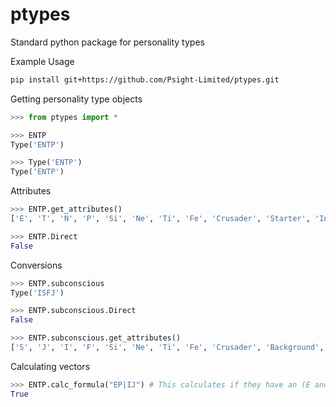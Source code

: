 # ptypes

Standard python package for personality types

Example Usage
```sh
pip install git+https://github.com/Psight-Limited/ptypes.git
```
Getting personality type objects
```py
>>> from ptypes import *

>>> ENTP
Type('ENTP')

>>> Type('ENTP')
Type('ENTP')

```
Attributes
```py
>>> ENTP.get_attributes()
['E', 'T', 'N', 'P', 'Si', 'Ne', 'Ti', 'Fe', 'Crusader', 'Starter', 'Initiating', 'Informative', 'Progression', 'Intellectual', 'Abstract', 'Systematic', 'Pragmatic', 'EN', 'ET', 'EP', 'NP', 'TP', 'Abstract_temple', 'Pragmatic_temple', 'Heart', 'attr_1', 'attr_3', 'attr_6', 'attr_8', 'attr_9', 'attr_12', 'attr_14', 'attr_16', 'x', 'w', 'q']

>>> ENTP.Direct
False
```
Conversions
```py
>>> ENTP.subconscious
Type('ISFJ')

>>> ENTP.subconscious.Direct
False

>>> ENTP.subconscious.get_attributes()
['S', 'J', 'I', 'F', 'Si', 'Ne', 'Ti', 'Fe', 'Crusader', 'Background', 'Responding', 'Informative', 'Outcome', 'Guardian', 'Concrete', 'Systematic', 'Affiliative', 'IS', 'IF', 'IJ', 'SF', 'FJ', 'Abstract_temple', 'Pragmatic_temple', 'Heart', 'attr_1', 'attr_4', 'attr_6', 'attr_7', 'attr_10', 'attr_11', 'attr_14', 'attr_16', 'y', 'z', 'q']
```
Calculating vectors
```py
>>> ENTP.calc_formula("EP|IJ") # This calculates if they have an (E and P) or (I and J)
True
```
